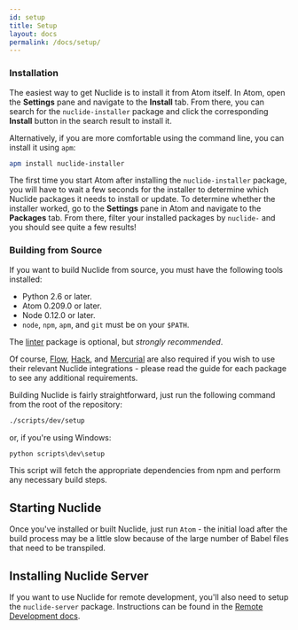 ```yaml
---
id: setup
title: Setup
layout: docs
permalink: /docs/setup/
---
```


### Installation

The easiest way to get Nuclide is to install it from Atom itself.
In Atom, open the **Settings** pane and navigate to the **Install** tab.
From there, you can search for the `nuclide-installer` package and click
the corresponding **Install** button in the search result to install it.

Alternatively, if you are more comfortable using the command line,
you can install it using `apm`:

```bash
apm install nuclide-installer
```

The first time you start Atom after installing the `nuclide-installer` package, you will have to wait
a few seconds for the installer to determine which Nuclide packages it needs to install or update.
To determine whether the installer worked, go to the **Settings** pane in Atom and navigate to the **Packages**
tab. From there, filter your installed packages by `nuclide-` and you should see quite a few results!

### Building from Source

If you want to build Nuclide from source, you must have the following tools installed:

+ Python 2.6 or later.
+ Atom 0.209.0 or later.
+ Node 0.12.0 or later.
+ `node`, `npm`, `apm`, and `git` must be on your `$PATH`.

The [linter](https://atom.io/packages/linter) package is optional, but *strongly recommended*.

Of course, [Flow](/docs/flow/), [Hack](/docs/hack/), and [Mercurial](/docs/hg/) are 
also required if you wish to use their relevant Nuclide integrations - please read the guide for 
each package to see any additional requirements.

Building Nuclide is fairly straightforward, just run the following command from the root of the 
repository:

```bash
./scripts/dev/setup
```

or, if you're using Windows:

```bat
python scripts\dev\setup
```

This script will fetch the appropriate dependencies from npm and perform any necessary build steps. 

## Starting Nuclide

Once you've installed or built Nuclide, just run `Atom` - the initial load after the build process 
may be a little slow because of the large number of Babel files that need to be transpiled. 

## Installing Nuclide Server

If you want to use Nuclide for remote development, you'll also need to setup the `nuclide-server` 
package. Instructions can be found in the [Remote Development docs](docs/remote/).
